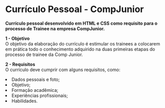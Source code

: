 # Currículo Pessoal - CompJunior
<b>Currículo pessoal desenvolvido em HTML e CSS como requisito para o processo de Trainee na empresa CompJunior.</b></br>

<b>1 - Objetivo</b></br>
O objetivo da elaboração do currículo é estimular os trainees a colocarem em prática todo
o conhecimento adquirido na duas primeiras etapas do processo de trainee da Comp
Junior.

<b>2 - Requisitos</b></br>
O currículo deve cumprir com alguns requisitos, como:
<li>Dados pessoais e foto;
<li>Objetivo;
<li>Formação acadêmica;
<li>Experiências profissionais;
<li>Habilidades.


